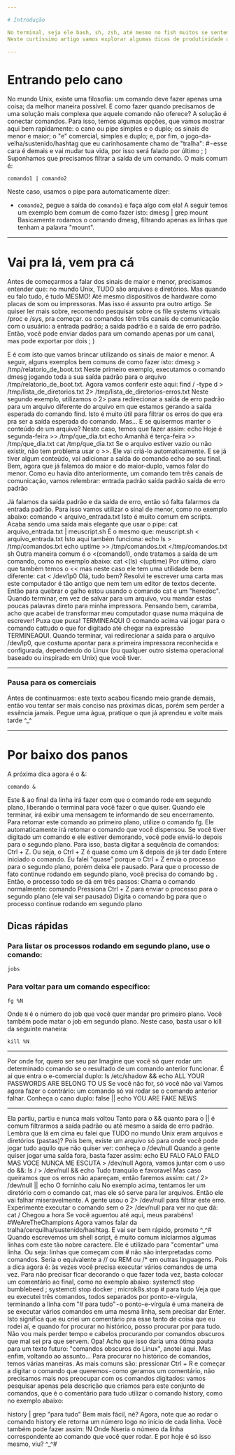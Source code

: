 ```yaml
---

# Introdução

No terminal, seja ele bash, sh, zsh, até mesmo no fish muitos se sentem perdidos por não terem tanta intimidade. E mesmo depois de algum tempo ainda não exploram tudo o que ele tem a oferecer.
Neste curtíssimo artigo vamos explorar algumas dicas de produtividade que utilizo no dia-a-dia que podem facilitar a vida de quem ainda se sente limitado pela tela preta.

---
```


# Entrando pelo cano

No mundo Unix, existe uma filosofia: um comando deve fazer apenas uma coisa; da melhor maneira possível. E como fazer quando precisamos de uma solução mais complexa que aquele comando não oferece? A solução é conectar comandos. Para isso, temos algumas opções, que vamos mostrar aqui bem rapidamente: o cano ou pipe simples e o duplo; os sinais de menor e maior; o "e" comercial, simples e duplo; e, por fim, o jogo-da-velha/sustenido/hashtag que eu carinhosamente chamo de "tralha": # - esse cara é demais e vai mudar tua vida, por isso será falado por último ; )
Suponhamos que precisamos filtrar a saída de um comando. O mais comum é:

```
comando1 | comando2
```

Neste caso, usamos o pipe para automaticamente dizer:
- `comando2`, pegue a saída do `comando1` e faça algo com ela!
A seguir temos um exemplo bem comum de como fazer isto:
dmesg | grep mount
Basicamente rodamos o comando dmesg, filtrando apenas as linhas que tenham a palavra "mount".


---

# Vai pra lá, vem pra cá

Antes de começarmos a falar dos sinais de maior e menor, precisamos entender que:
no mundo Unix, TUDO são arquivos e diretórios. Mas quando eu falo tudo, é tudo MESMO! Até mesmo dispositivos de hardware como placas de som ou impressoras. Mas isso é assunto pra outro artigo. Se quiser ler mais sobre, recomendo pesquisar sobre os file systems virtuais /proc e /sys, pra começar.
os comandos têm três canais de comunicação com o usuário: a entrada padrão; a saída padrão e a saída de erro padrão. Então, você pode enviar dados para um comando apenas por um canal, mas pode exportar por dois ; )

E é com isto que vamos brincar utilizando os sinais de maior e menor. A seguir, alguns exemplos bem comuns de como fazer isto:
dmesg > /tmp/relatorio_de_boot.txt
Neste primeiro exemplo, executamos o comando dmesg jogando toda a sua saída padrão para o arquivo /tmp/relatorio_de_boot.txt.
Agora vamos conferir este aqui:
find / -type d > /tmp/lista_de_diretorios.txt 2> /tmp/lista_de_diretorios-erros.txt
Neste segundo exemplo, utilizamos o 2> para redirecionar a saída de erro padrão para um arquivo diferente do arquivo em que estamos gerando a saída esperada do comando find. Isto é muito útil para filtrar os erros do que era pra ser a saída esperada do comando.
Mas… E se quisermos manter o conteúdo de um arquivo? Neste caso, temos que fazer assim:
echo Hoje é segunda-feira >> /tmp/que_dia.txt
echo Amanhã é terça-feira >> /tmp/que_dia.txt
cat /tmp/que_dia.txt
Se o arquivo estiver vazio ou não existir, não tem problema usar o >>. Ele vai criá-lo automaticamente. E se já tiver algum conteúdo, vai adicionar a saída do comando echo ao seu final.
Bem, agora que já falamos do maior e do maior-duplo, vamos falar do menor. Como eu havia dito anteriormente, um comando tem três canais de comunicação, vamos relembrar:
entrada padrão
saída padrão
saída de erro padrão

Já falamos da saída padrão e da saída de erro, então só falta falarmos da entrada padrão. Para isso vamos utilizar o sinal de menor, como no exemplo abaixo:
comando < arquivo_entrada.txt
Isto é muito comum em scripts. Acaba sendo uma saída mais elegante que usar o pipe:
cat arquivo_entrada.txt | meuscript.sh
É o mesmo que:
meuscript.sh < arquivo_entrada.txt
Isto aqui também funciona:
echo ls > /tmp/comandos.txt
echo uptime >> /tmp/comandos.txt
</tmp/comandos.txt sh
Outra maneira comum é o <(comando1), onde tratamos a saída de um comando, como no exemplo abaixo:
cat <(ls) <(uptime)
Por último, claro que também temos o << mas neste caso ele tem uma utilidade bem diferente:
cat <<TERMINEAQUI > /dev/lp0
Olá, tudo bem? Resolvi te escrever uma carta mas este computador é tão antigo que nem tem um editor de textos decente. Então para quebrar o galho estou usando o comando cat e um "heredoc". Quando terminar, em vez de salvar para um arquivo, vou mandar estas poucas palavras direto para minha impressora. 
Pensando bem, caramba, acho que acabei de transformar meu computador quase numa máquina de escrever! Puxa que puxa!
TERMINEAQUI
O comando acima vai jogar para o comando cattudo o que for digitado até chegar na expressão TERMINEAQUI. Quando terminar, vai redirecionar a saída para o arquivo /dev/lp0, que costuma apontar para a primeira impressora reconhecida e configurada, dependendo do Linux (ou qualquer outro sistema operacional baseado ou inspirado em Unix) que você tiver.


---

### Pausa para os comerciais
Antes de continuarmos: este texto acabou ficando meio grande demais, então vou tentar ser mais conciso nas próximas dicas, porém sem perder a essência jamais. Pegue uma água, pratique o que já aprendeu e volte mais tarde ^_^

---

# Por baixo dos panos
A próxima dica agora é o &:
```
comando &
```
Este & ao final da linha irá fazer com que o comando rode em segundo plano, liberando o terminal para você fazer o que quiser. Quando ele terminar, irá exibir uma mensagem te informando de seu encerramento.
Para retomar este comando ao primeiro plano, utilize o comando fg. Ele automaticamente irá retomar o comando que você dispensou.
Se você tiver digitado um comando e ele estiver demorando, você pode enviá-lo depois para o segundo plano. Para isso, basta digitar a sequência de comandos: Ctrl + Z. Ou seja, o Ctrl + Z é quase como um & depois de já ter dado Entere iniciado o comando.
Eu falei "quase" porque o Ctrl + Z envia o processo para o segundo plano, porém deixa ele pausado. Para que o processo de fato continue rodando em segundo plano, você precisa do comando bg . Então, o processo todo se dá em três passos:
Chama o comando normalmente: comando
Pressiona Ctrl + Z para enviar o processo para o segundo plano (ele vai ser pausado)
Digita o comando bg para que o processo continue rodando em segundo plano

## Dicas rápidas
### Para listar os processos rodando em segundo plano, use o comando:
```
jobs
```
### Para voltar para um comando específico:
```
fg %N
```
Onde `N` é o número do job que você quer mandar pro primeiro plano.
Você também pode matar o job em segundo plano. Neste caso, basta usar o kill da seguinte maneira:
```
kill %N
```

---

Por onde for, quero ser seu par
Imagine que você só quer rodar um determinado comando se o resultado de um comando anterior funcionar. É aí que entra o e-comercial duplo:
ls /etc/shadow && echo ALL YOUR PASSWORDS ARE BELONG TO US
Se você não for, só você não vai
Vamos agora fazer o contrário: um comando só vai rodar se o comando anterior falhar. Conheça o cano duplo:
false || echo YOU ARE FAKE NEWS


---

Ela partiu, partiu e nunca mais voltou
Tanto para o && quanto para o || é comum filtrarmos a saída padrão ou até mesmo a saída de erro padrão. Lembra que lá em cima eu falei que TUDO no mundo Unix eram arquivos e diretórios (pastas)? Pois bem, existe um arquivo só para onde você pode jogar tudo aquilo que não quiser ver: conheça o /dev/null
Quando a gente quiser jogar uma saída fora, basta fazer assim:
echo EU FALO FALO FALO MAS VOCE NUNCA ME ESCUTA > /dev/null
Agora, vamos juntar com o uso do &&:
ls / > /dev/null && echo Tudo tranquilo e favoravel
Mas caso queiramos que os erros não apareçam, então faremos assim:
cat / 2> /dev/null || echo O forninho caiu
No exemplo acima, tentamos ler um diretório com o comando cat, mas ele só serve para ler arquivos. Então ele vai falhar miseravelmente. A gente usou o 2> /dev/null para filtrar este erro.
Experimente executar o comando sem o 2> /dev/null para ver no que dá:
cat /
Chegou a hora
Se você aguentou até aqui, meus parabéns! #WeAreTheChampions
Agora vamos falar da tralha/cerquilha/sustenido/hashtag. E vai ser bem rápido, prometo ^_^#
Quando escrevemos um shell script, é muito comum iniciarmos algumas linhas com este tão nobre caractere. Ele é utilizado para "comentar" uma linha. Ou seja: linhas que começam com # não são interpretadas como comandos. Seria o equivalente a // ou REM ou /* em outras linguagens.
Pois a dica agora é: às vezes você precisa executar vários comandos de uma vez. Para não precisar ficar decorando o que fazer toda vez, basta colocar um comentário ao final, como no exemplo abaixo:
systemctl stop bumblebeed ; systemctl stop docker ; microk8s.stop # para tudo
Veja que eu executei três comandos, todos separados por ponto-e-vírgula, terminando a linha com "# para tudo" - o ponto-e-vírgula é uma maneira de se executar vários comandos em uma mesma linha, sem precisar dar Enter.
Isto significa que eu criei um comentário pra esse tanto de coisa que eu rodei aí, e quando for procurar no histórico, posso procurar por para tudo. Não vou mais perder tempo e cabelos procurando por comandos obscuros que mal sei pra que servem. Opa! Acho que isso daria uma ótima pauta para um texto futuro: "comandos obscuros do Linux", anotei aqui.
Mas enfim, voltando ao assunto…
Para procurar no histórico de comandos, temos várias maneiras. As mais comuns são:
pressionar Ctrl + R e começar a digitar o comando que queremos - como geramos um comentário, não precisamos mais nos preocupar com os comandos digitados: vamos pesquisar apenas pela descrição que criamos para este conjunto de comandos, que é o comentário para tudo
utilizar o comando history, como no exemplo abaixo:

history | grep "para tudo"
Bem mais fácil, né? Agora, note que ao rodar o comando history ele retorna um número logo no início de cada linha. Você também pode fazer assim:
!N
Onde Nseria o número da linha correspondente ao comando que você quer rodar.
E por hoje é só isso mesmo, viu? ^_^#
